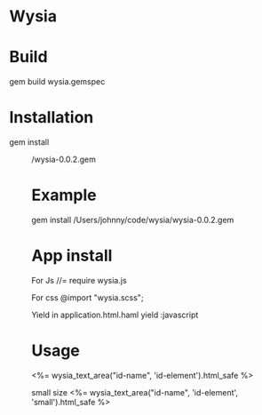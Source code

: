 # Wysia

# Build
gem build wysia.gemspec

# Installation
gem install <dir>/wysia-0.0.2.gem

# Example
gem install /Users/johnny/code/wysia/wysia-0.0.2.gem

# App install
For Js
//= require wysia.js

For css
@import "wysia.scss";

Yield in application.html.haml
yield :javascript

# Usage
<%= wysia_text_area("id-name", 'id-element').html_safe %>

small size
<%= wysia_text_area("id-name", 'id-element', 'small').html_safe %>
